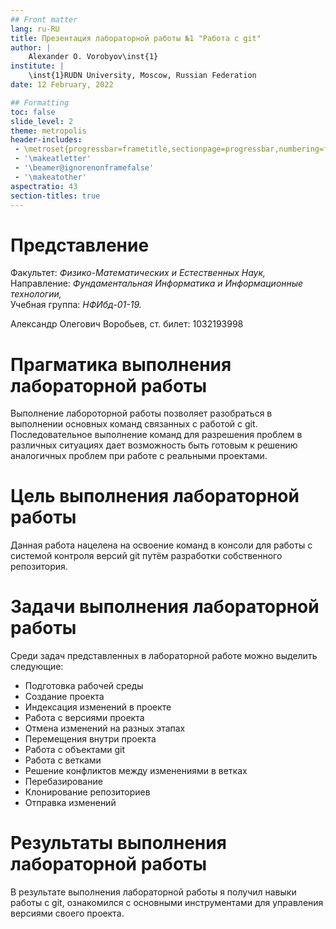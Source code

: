 ```yaml
---
## Front matter
lang: ru-RU
title: Презентация лабораторной работы №1 "Работа с git"
author: |
	Alexander O. Vorobyov\inst{1}
institute: |
	\inst{1}RUDN University, Moscow, Russian Federation
date: 12 February, 2022

## Formatting
toc: false
slide_level: 2
theme: metropolis
header-includes: 
 - \metroset{progressbar=frametitle,sectionpage=progressbar,numbering=fraction}
 - '\makeatletter'
 - '\beamer@ignorenonframefalse'
 - '\makeatother'
aspectratio: 43
section-titles: true
---
```


# Представление

Факультет: *Физико-Математических и Естественных Наук,*  
Направление: *Фундаментальная Информатика и Информационные технологии,*  
Учебная группа: *НФИбд-01-19.*  
  
Александр Олегович Воробьев, ст. билет: 1032193998  

# Прагматика выполнения лабораторной работы 

Выполнение лабороторной работы позволяет разобраться в выполнении основных команд связанных с работой с git. Последовательное выполнение команд для разрешения проблем в различных ситуациях дает возможность быть готовым к решению аналогичных проблем при работе с реальными проектами. 

# Цель выполнения лабораторной работы

Данная работа нацелена на освоение команд в консоли для работы с системой контроля версий git путём разработки собственного репозитория.

# Задачи выполнения лабораторной работы

Среди задач представленных в лабораторной работе можно выделить следующие:  
- Подготовка рабочей среды  
- Создание проекта  
- Индексация изменений в проекте  
- Работа с версиями проекта  
- Отмена изменений на разных этапах  
- Перемещения внутри проекта  
- Работа с объектами git  
- Работа с ветками  
- Решение конфликтов между изменениями в ветках  
- Перебазирование  
- Клонирование репозиториев  
- Отправка изменений  

# Результаты выполнения лабораторной работы

В результате выполнения лабораторной работы я получил навыки работы с git, ознакомился с основными инструментами для управления версиями своего проекта.  


